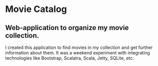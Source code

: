 Movie Catalog
=============

Web-application to organize my movie collection.
------------------------------------------------

I created this application to find movies in my collection and get further information about them. It was a weekend experiment with integrating technologies like Bootstrap, Scalatra, Scala, Jetty, SQLite, etc.
